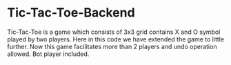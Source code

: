# Tic-Tac-Toe-Backend
Tic-Tac-Toe is a game which consists of 3x3 grid contains X and O symbol played by two players. Here in this code we have extended the game to little further. Now this game facilitates more than 2 players and undo operation allowed. Bot player included.
